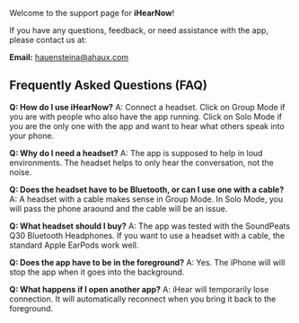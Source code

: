 
Welcome to the support page for **iHearNow**!

If you have any questions, feedback, or need assistance with the app, please contact us at:

**Email:** [hauensteina@ahaux.com](mailto:hauensteina@ahaux.com)

## Frequently Asked Questions (FAQ)

**Q: How do I use iHearNow?**
A: Connect a headset. Click on Group Mode if you are with people who also have the app running. 
Click on Solo Mode if you are the only one with the app and want to hear what others speak into your phone. 

**Q: Why do I need a headset?**
A: The app is supposed to help in loud environments. The headset helps to only hear the conversation, not the noise.

**Q: Does the headset have to be Bluetooth, or can I use one with a cable?**
A: A headset with a cable makes sense in Group Mode. In Solo Mode, you will pass the phone araound and the cable will be an issue.

**Q: What headset should I buy?**
A: The app was tested with the SoundPeats Q30 Bluetooth Headphones. If you want to use a headset with a cable, the standard Apple EarPods work well.

**Q: Does the app have to be in the foreground?**
A: Yes. The iPhone will will stop the app when it goes into the background. 

**Q: What happens if I open another app?**
A: iHear will temporarily lose connection. It will automatically reconnect when you bring it back to the foreground.







